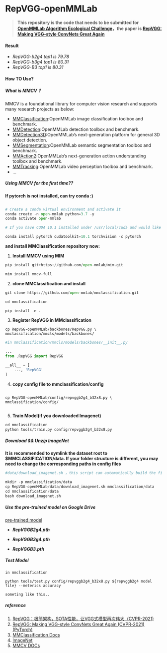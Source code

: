 # RepVGG-openMMLab

>**This repository is the code that needs to be submitted for [OpenMMLab Algorithm Ecological Challenge](https://openmmlab.com/competitions/algorithm-2021)，the paper is [RepVGG: Making VGG-style ConvNets Great Again](http://openaccess.thecvf.com//content/CVPR2021/papers/Ding_RepVGG_Making_VGG-Style_ConvNets_Great_Again_CVPR_2021_paper.pdf)**


#### **Result**

- *RepVGG-b2g4 top1 is 79.78*
- *RepVGG-b3g4 top1 is 80.31*
- *RepVGG-B3   top1 is 80.31*


#### **How TO Use?**

##### **What is MMCV？**
MMCV is a foundational library for computer vision research and supports many research projects as below:
* [MMClassification](https://github.com/open-mmlab/mmclassification):OpenMMLab image classification toolbox and benchmark.
* [MMDetection](https://github.com/open-mmlab/mmdetection):OpenMMLab detection toolbox and benchmark.
* [MMDetection3D](https://github.com/open-mmlab/mmdetection3d):OpenMMLab’s next-generation platform for general 3D object detection.
* [MMSegmentation](https://github.com/open-mmlab/mmsegmentation):OpenMMLab semantic segmentation toolbox and benchmark.
* [MMAction2](https://github.com/open-mmlab/mmaction2):OpenMMLab’s next-generation action understanding toolbox and benchmark.
* [MMTracking](https://github.com/open-mmlab/mmtracking):OpenMMLab video perception toolbox and benchmark.
* ...



##### **Using MMCV for the first time??**
**If pytorch is not installed, can try conda :)**
``` python

# Create a conda virtual environment and activate it
conda create -n open-mmlab python=3.7 -y
conda activate open-mmlab

# If you have CUDA 10.1 installed under /usr/local/cuda and would like to install PyTorch 1.5, you need to install the prebuilt PyTorch with CUDA 10.1

conda install pytorch cudatoolkit=10.1 torchvision -c pytorch

```
**and install MMClassification repository now:** 

1. **Install MMCV using MIM**
``` python
pip install git+https://github.com/open-mmlab/mim.git

mim install mmcv-full

```


2. **clone MMClassification and install**
``` python 
git clone https://github.com/open-mmlab/mmclassification.git

cd mmclassification

pip install -e .
```



3. **Register RepVGG in MMclassification**

```  
cp RepVGG-openMMLab/backbones/RepVGG.py \
mmclassification/mmcls/models/backbones/
```
```python
#in mmclassification/mmcls/models/backbones/__init__.py

...
from .RepVGG import RepVGG

__all__ = [
    ..., 'RepVGG'
]
```
4. **copy config file to mmclassification/config**
```

cp RepVGG-openMMLab/config/repvggb2g4_b32x8.py \
mmclassification/config/


```
5. **Train Model(If you downloaded Imagenet)**

``` python
cd mmclassification
python tools/train.py config/repvggb2g4_b32x8.py 

```
##### **Download && Unzip ImageNet**
**It is recommended to symlink the dataset root to $MMCLASSIFICATION/data. If your folder structure is different, you may need to change the corresponding paths in config files**
``` python
#data/download_imagenet.sh ，this script can automatically build the file structure that Imagenet needs for mmcls

mkdir -p mmclassification/data
cp RepVGG-openMMLab/data/download_imagenet.sh mmclassification/data
cd mmclassification/data
bash download_imagenet.sh

```


##### **Use the pre-trained model on Google Drive**
[pre-trained model](https://drive.google.com/drive/folders/1g6s_EM6NX2q7Nn3qZWW7MFj6nEDJpExT?usp=sharing)

* ***RepVGGB2g4.pth***

* ***RepVGGB3g4.pth***

* ***RepVGGB3.pth***


##### **Test Model**

```
in mmclassification

python tools/test.py config/repvggb2g4_b32x8.py ${repvggb2g4 model file} --meterics accuracy

someting like this..
```



##### **reference**
1. [RepVGG：极简架构，SOTA性能，让VGG式模型再次伟大（CVPR-2021)](https://zhuanlan.zhihu.com/p/344324470)
2. [RepVGG: Making VGG-style ConvNets Great Again (CVPR-2021) (PyTorch)](https://github.com/DingXiaoH/RepVGG#readme)
3. [MMClassification Docs](https://mmclassification.readthedocs.io/zh_CN/latest/install.html)
4. [ImageNet](https://image-net.org/)
5. [MMCV DOCs](https://mmcv.readthedocs.io/en/latest/get_started/introduction.html)


